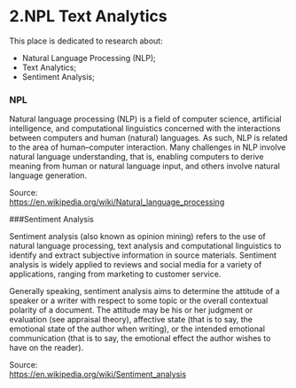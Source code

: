 # 2.NPL Text Analytics

This place is dedicated to research about:

- Natural Language Processing (NLP);
- Text Analytics;
- Sentiment Analysis;


### NPL

Natural language processing (NLP) is a field of computer science, artificial intelligence, and computational linguistics concerned with the interactions between computers and human (natural) languages. As such, NLP is related to the area of human–computer interaction. Many challenges in NLP involve natural language understanding, that is, enabling computers to derive meaning from human or natural language input, and others involve natural language generation.

Source:<BR>
https://en.wikipedia.org/wiki/Natural_language_processing<BR>

###Sentiment Analysis

Sentiment analysis (also known as opinion mining) refers to the use of natural language processing, text analysis and computational linguistics to identify and extract subjective information in source materials. Sentiment analysis is widely applied to reviews and social media for a variety of applications, ranging from marketing to customer service.

Generally speaking, sentiment analysis aims to determine the attitude of a speaker or a writer with respect to some topic or the overall contextual polarity of a document. The attitude may be his or her judgment or evaluation (see appraisal theory), affective state (that is to say, the emotional state of the author when writing), or the intended emotional communication (that is to say, the emotional effect the author wishes to have on the reader).

Source:<BR>
https://en.wikipedia.org/wiki/Sentiment_analysis<BR>
